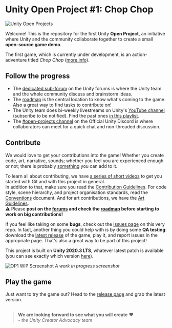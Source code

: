 # Unity Open Project #1: Chop Chop

![Unity Open Projects](/Docs/ReadmeImages/ApproachingTheIsland_Header.jpg)

Welcome! This is the repository for the first Unity **Open Project**, an initiative where Unity and the community collaborate together to create a small **open-source game demo**.

The first game, which is currently under development, is an action-adventure titled _Chop Chop_ ([more info](https://open.codecks.io/unity-open-project-1/decks/32/card/126-what-is-this)).

## Follow the progress
* The [dedicated sub-forum](https://forum.unity.com/forums/open-projects.531/) on the Unity forums is where the Unity team and the whole community discuss and brainstorm ideas.  
* The [roadmap](https://open.codecks.io/unity-open-project-1) is the central location to know what's coming to the game. Also a great way to find tasks to contribute on!  
* The Unity team does bi-weekly livestreams on Unity's [YouTube channel](https://www.youtube.com/c/unity/) (subscribe to be notified). Find the past ones [in this playlist](https://www.youtube.com/playlist?list=PLX2vGYjWbI0S6CnkDm0AwVgA6E6L_vJNf).  
* The [#open-projects channel](https://discord.gg/EZBXA4V) on the Official Unity Discord is where collaborators can meet for a quick chat and non-threaded discussion.

## Contribute
We would love to get your contributions into the game! Whether you create code, art, narrative, sounds; whether you feel you are experienced enough or not; there is probably [something](https://open.codecks.io/unity-open-project-1) you can add to it.

To learn all about contributing, we have [a series of short videos](https://www.youtube.com/watch?v=RbSrx0QoTG4&list=PLZplUm29-Z-xOYY9Tw6t3tSIvlbhVhzUn) to get you started with Git and with this project in general.  
In addition to that, make sure you read the [Contribution Guidelines](https://docs.google.com/document/d/1PwBF4yQl69RxvVHZ2m2iiy5pYjd9QO-VcuXWDjB7QwA/edit#). For code style, scene hierarchy, and project organisation standards, read the [Conventions](https://docs.google.com/document/d/1-eUWZ0lWREFu5iH-ggofwnixDDQqalOoT4Yc0NpWR3k/edit) document. And for art contributions, we have the [Art Guidelines](https://docs.google.com/document/d/18zqe31J8EipTiEBZuwzLyG3jH7-5teAOViLEio4uko8/).  
⚠  Please **post on the [forums](https://forum.unity.com/forums/open-projects.531/) and check the [roadmap](https://open.codecks.io/unity-open-project-1) before starting to work on big contributions!**

If you feel like taking on some **bugs**, check out the [Issues page](https://github.com/UnityTechnologies/open-project-1/issues) on this very repo. In fact, another thing you could help with is by doing some **QA testing**: download the [latest release](https://github.com/UnityTechnologies/open-project-1/releases) of the game, play it, and report issues in the appropriate page. That's also a great way to be part of this project!

This project is built on **Unity 2020.3 LTS**, whatever latest patch is available (you can see exactly which version [here](https://github.com/UnityTechnologies/open-project-1/blob/main/UOP1_Project/ProjectSettings/ProjectVersion.txt)).

![OP1 WIP Screenshot](/Docs/ReadmeImages/Jumping.png)
_A work in progress screenshot_

## Play the game
Just want to try the game out? Head to the [release page](https://github.com/UnityTechnologies/open-project-1/releases) and grab the latest version.

##

> **We are looking forward to see what you will create** ❤  
> *- the Unity Creator Advocacy team*
